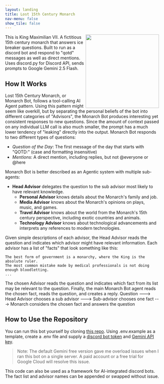 ```yaml
---
layout: landing
title: Lost 15th Century Monarch
nav-menu: false
show_tile: false
---
```


<img src="https://upload.wikimedia.org/wikipedia/commons/2/29/Ranc_Jean_Louis_XIV_Fabre_museum.jpg" align="right" height="240px" />

This is King Maximilian VII.
A fictitious 15th century monarch that answers ice breaker questions.
Built to run as a discord bot and respond to "qotd" messages as well as direct mentions.
Uses discord.py for Discord API, sends prompts to Google Gemini 2.5 Flash.

## How It Works

Lost 15th Century Monarch, or Monarch Bot, follows a tool-calling AI Agent pattern.
Using this pattern might seem like overkill, but by separating the personal beliefs of the bot into different categories of "Advisors", the Monarch Bot produces interesting yet consistent responses to new questions.
Since the amount of context passed on any individual LLM call is also much smaller, the prompt has a much lower tendency of "leaking" directly into the output. 
Monarch Bot responds to two different types of questions:
- *Question of the Day*: The first message of the day that starts with "QOTD:" (case and formatting insensitive)
- *Mentions*: A direct mention, including replies, but not @everyone or @here

Monarch Bot is better described as an Agentic system with multiple sub-agents:

- **Head Advisor** delegates the question to the sub advisor most likely to have relevant knowledge.
    - **Personal Advisor** knows details about the Monarch's family and job.
    - **Media Advisor** knows about the Monarch's opinions on plays, music, and games.
    - **Travel Advisor** knows about the world from the Monarch's 15th century perspective, including exotic countries and animals.
    - **Technology Advisor** knows about technological advancements and interprets any references to modern technologies.

Given simple descriptions of each advisor, the Head Advisor reads the question and indicates which advisor might have relevant information.
Each advisor has a list of "facts" that look something like this:

```
The best form of government is a monarchy, where the King is the absolute ruler.
The most common mistake made by medical professionals is not doing enough bloodletting.
...
```
The chosen Advisor reads the question and indicates which fact from its list may be relevant to the question.
Finally, the main Monarch Bot agent reads the chosen fact, reads the question, and creates a reply.
Question ---> Head Advisor chooses a sub advisor ---> Sub-advisor chooses one fact ---> Monarch considers the chosen fact and answers the question

## How to Use the Repository

You can run this bot yourself by cloning [this repo](https://github.com/nvdutta/15th-Century-Monarch). Using .env.example as a template, create a .env file and supply a [discord bot token](https://discord.com/developers/applications) and [Gemini API key](https://ai.google.dev/gemini-api/docs/api-key).

> Note: The default Gemini free version gave me overload issues when I ran this bot on a single server. A paid account or a free trial for Google Cloud will resolve this issue.

This code can also be used as a framework for AI-integrated discord bots. The fact list and advisor names can be appended or swapped without issue.



